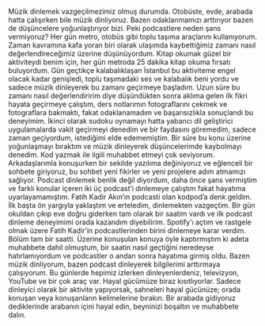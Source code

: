 Müzik dinlemek vazgeçilmezimiz olmuş durumda. Otobüste, evde, arabada hatta çalışırken bile müzik dinliyoruz. Bazen odaklanmamızı arttırıyor bazen de düşüncelere yoğunlaştırıyor bizi. Peki podcastlere neden şans vermiyoruz?
Her gün metro, otobüs gibi toplu taşıma araçlarını kullanıyorum. Zaman kavramına kafa yoran biri olarak ulaşımda kaybettiğimiz zamanı nasıl değerlendireceğimiz üzerine düşünüyordum. Kitap okumak güzel bir aktiviteydi benim için, her gün metroda 25 dakika kitap okuma fırsatı buluyordum. Gün geçtikçe kalabalıklaşan İstanbul bu aktiviteme engel olacak kadar genişledi, toplu taşımadaki ses ve kalabalık beni yordu ve sadece müzik dinleyerek bu zamanı geçirmeye başladım. Uzun süre bu zamanı nasıl değerlendiririm diye düşündükten sonra aklıma gelen ilk fikri hayata geçirmeye çalıştım, ders notlarımın fotograflarını çekmek ve fotograflara bakmaktı, fakat odaklanamadım ve başarısızlıkla sonuçlandı bu deneyimim. İkinci olarak sudoku oynamayı hatta yabancı dil geliştirici uygulamalarda vakit geçirmeyi denedim ve bir faydasını göremedim, sadece zaman geçiyordum, istediğimi elde edememiştim. Bir süre bu konu üzerine yoğunlaşmayı bıraktım ve müzik dinleyerek düşüncelerimde kaybolmayı denedim.
Kod yazmak ile ilgili muhabbet etmeyi çok seviyorum. Arkadaşlarımla konuşurken bir sekilde yazılıma değiniyoruz ve eğlenceli bir sohbete giriyoruz, bu sohbet yeni fikirler ve yeni projelere adım atmamızı sağlıyor. Podcast dinlemek benlik değil diyordum, daha önce şans vermiştim ve farklı konular içeren iki üç podcast’i dinlemeye çalıştım fakat hayatıma uyarlayamamıştım. Fatih Kadir Akın’ın podcasti olan kodpod’a denk geldim. İlk başta ön yargıyla yaklaştım ve erteledim, dinlemekten vazgeçtim.
Bir gün okuldan çıkıp eve doğru giderken tam olarak bir saatim vardı ve ilk podcast dinleme deneyimimi orada kazandım diyebilirim. Spotify’ı açtım ve rastgele olmak üzere Fatih Kadir’in podcastlerinden birini dinlemeye karar verdim. Bölüm tam bir saatti. Üzerine konuşulan konuya öyle kaptırmıştım ki adeta muhabbete dahil olmuştum, bir saatin nasıl geçtiğini neredeyse hatırlamıyordum ve podcastler o andan sonra hayatıma girmiş oldu.
Bazen müzik dinliyorum, bazen podcast dinleyerek bilgilerimi arttırmaya çalışıyorum. Bu günlerde hepimiz izlerken dinleyenlerdeniz, televizyon, YouTube ve bir çok araç var. Hayal gücümüze biraz kısıtlıyorlar. Sadece dinleyici olarak bir aktivite yapıyorsak, sahneleri hayal gücünüze; orada konuşan veya konuşanların kelimelerine bırakın. Bir arabada gidiyoruz dediklerinde arabanın içini hayal edin, beyninizi boşaltın ve muhabbete dalın.